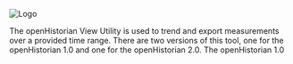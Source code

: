 ![Logo](https://www.gridprotectionalliance.org/images/products/productTitles75/Ohview.png)

The openHistorian View Utility is used to trend and export measurements over a provided time range. There are two versions of this tool, one for the openHistorian 1.0 and one for the openHistorian 2.0. The openHistorian 1.0
